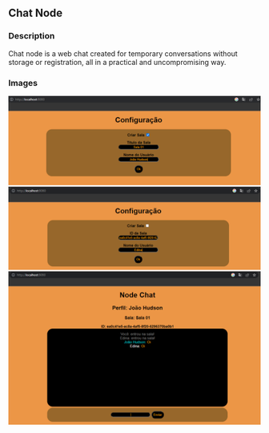 ## Chat Node

### Description
Chat node is a web chat created for temporary conversations without storage or registration, all in a practical and uncompromising way.

### Images
<img src="/printscreens/captura01.PNG">
<img src="/printscreens/captura02.PNG">
<img src="/printscreens/captura03.PNG">